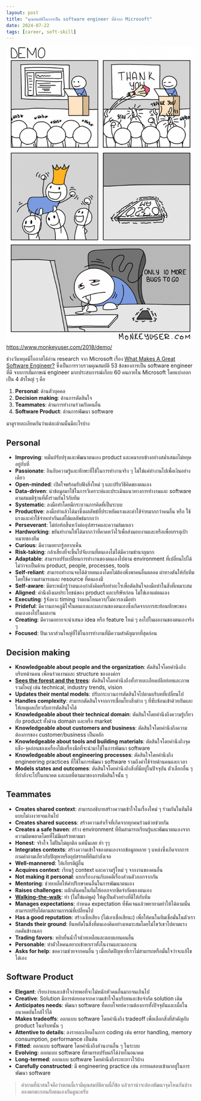 ```yaml
---
layout: post
title: "คุณสมบัติในการเป็น software engineer ที่ดีจาก Microsoft"
date: 2024-07-22
tags: [career, soft-skill]
---
```


![Demo](/assets/2024-07-22-demo.png)
<https://www.monkeyuser.com/2018/demo/>

ช่วงวันหยุดมีโอกาสได้อ่าน research จาก Microsoft เรื่อง [What Makes A Great Software Engineer?](https://www.microsoft.com/en-us/research/uploads/prod/2019/03/Paul-Li-MSR-Tech-Report.pdf) ซึ่งเป็นการรวบรวมคุณสมบัติ 53 ข้อของการเป็น software engineer ที่ดี จากการสัมภาษณ์ engineer มากประสบการณ์เกือบ 60 คนภายใน Microsoft โดยแบ่งออกเป็น 4 ด้่รใหญ่ ๆ คือ

1. **Personal**: ด้านตัวบุคคล
2. **Decision making**: ด้านการตัดสินใจ
3. **Teammates**: ด้านการทำงานร่วมกับคนอื่น
4. **Software Product**: ด้านการพัฒนา software

มาดูรายละเอียดกันว่าแต่ละด้านนั้นมีอะไรบ้าง

## Personal
- **Improving**: หมั่นปรับปรุงและพัฒนาตนเอง product และคนรอบข้างอย่างสม่ำเสมอไม่หยุดอยู่กับที่
- **Passionate**: อินกับความรู้และทักษะที่ใช้ในการทำงานจริง ๆ ไม่ใช่แค่ทำงานไปเพื่อเงินอย่างเดียว
- **Open-minded**: เปิดใจพร้อมรับฟังสิ่งใหม่ ๆ และปรับวิธีคิดของตนเอง
- **Data-driven**: นำข้อมูลมาใช้ในการวิเคราะห์และประเมินแนวทางการทำงานและ software ตามสมมติฐานที่ตั้งร่วมกันไว้กับทีม
- **Systematic**: ลงมือทำโดยมีกระบวนการคิดที่เป็นระบบ 
- **Productive**: ลงมือทำแล้วได้มาซึ่งผลลัพธ์ที่ประหยัดแรงและค่าใช้จ่ายมากกว่าคนอื่น หรือ ใช้แรงและค่าใช้จ่ายเท่ากันแต่ได้ผลลัพธ์มากกว่า
- **Perseverant**: ไม่ย่อท้อสิ้นหวังต่ออุปสรรคและความล้มเหลว
- **Hardworking**: ขยันทำงานให้ได้มากกว่าที่คาดหวังไว้เพื่อส่งมอบงานและหรือเพื่อบรรลุเป้าหมายของทีม
- **Curious**: มีความอยากรู้อยากเห็น
- **Risk-taking**: กล้าเสี่ยงที่จะขึ้นไปจับงานที่ตนเองไม่ได้มีความชำนาญมาก
- **Adaptable**: สามารถปรับเปลี่ยนการทำงานของตนเองไปตาม environment ที่เปลี่ยนไปได้ ไม่ว่าจะเป็นด้าน product, people, processes, tools
- **Self-reliant**: สามารถทำงานจบได้ด้วยตนเองโดยไม่ต้องพึ่งพาคนอื่นตลอด ผ่าทางตันให้กับทีมโดยใช้ความสามารถและ resource ที่ตนเองมี
- **Self-aware**: มีตระหนักรู้ว่าตนเองกำลังคิดหรือทำอะไรเพื่อตัดสินใจลงมือทำในสิ่งที่เหมาะสม
- **Aligned**: คำนึงถึงผลประโยชน์ของ product และบริษัทก่อน ไม่ใช่เอาแต่ตนเอง
- **Executing**: รู้จังหวะ timing ว่าตอนไหนควร/ไม่ควรลงมือทำ
- **Prideful**: มีความภาคภูมิใจในตนเองและผลงานของตนเองซึ่งเกิดจากการสะท้อนทักษะของตนเองลงไปในผลงาน
- **Creating**: มีความอยากจะนำเสนอ idea หรือ feature ใหม่ ๆ ลงไปในผลงานของตนเองจริง ๆ
- **Focused**: ปันเวลาส่วนใหญ่ที่ใช้ในการทำงานที่มีความสำคัญมากที่สุดก่อน

## Decision making
- **Knowledgeable about people and the organization**: ตัดสินใจโดยคำนึงถึงบริบทด้านคน เพื่อนร่วมงานและ structure ขององค์กร
- **[Sees the forest and the trees](https://en.wiktionary.org/wiki/see_the_forest_for_the_trees)**: ตัดสินใจโดยคำนึงถึงทั้งรายละเอียดปลีกย่อยและภาพรวมใหญ่ เช่น technical, industry trends, vision
- **Updates their mental models**: ปรับกระบวนการตัดสินใจไปตามบริบทที่เปลี่ยนไป
- **Handles complexity**: สามารถตัดสินใจจากการเชื่อมโยงสิ่งต่าง ๆ ที่ซับซ้อนเข้าด้วยกันและให้เหตุผลเกี่ยวกับการตัดสินใจได้
- **Knowledgeable about their technical domain**: ตัดสินใจโดยคำนึงถึงความรู้เกี่ยวกับ product ทั้งด้าน domain และหรือ market
- **Knowledgeable about customers and business**: ตัดสินใจโดยคำนึงถึงความต้องการของ customer/business เป็นหลัก
- **Knowledgeable about tools and building materials**: ตัดสินใจโดยคำนึงถึงจุดแข็ง-จุดอ่อนของเครื่องไม้เครื่องมือที่จะนำมาใช้ในการพัฒนา software
- **Knowledgeable about engineering processes**: ตัดสินใจโดยคำนึงถึง engineering practices ที่ใช้ในการพัฒนา software รวมถึงค่าใช้จ่ายด้านคนและเวลา
- **Models states and outcomes**: ตัดสินใจโดยคำนึงถึงสิ่งที่มีอยู่ในปัจจุบัน ตัวเลือกอื่น ๆ ที่กำลังจะไปในอนาคต และผลที่ตามมาของการตัดสินใจนั้น ๆ

## Teammates
- **Creates shared context**: สามารถอธิบายสร้างความเข้าใจในเรื่องใหม่ ๆ ร่วมกันในทีมได้แบบไม่งงงวยจนเกินไป
- **Creates shared success**: สร้างความสำเร็จที่เกิดจากทุกคนร่วมด้วยช่วยกัน
- **Creates a safe haven**: สร้าง environment ที่ทีมสามารถเรียนรู้และพัฒนาตนเองจากความผิดพลาดโดยที่ไม่มีผลร้ายตามมา
- **Honest**: จริงใจ ไม่ปั่นไม่ตุกติก แค่นั้นเลย ฮ่า ๆๆ
- **Integrates contexts**: สร้างความเข้าใจของตนเองจากข้อมูลหลาย ๆ แหล่งซึ่งเกิดจากการถามคำถามเกี่ยวกับปัญหาหรืออุปสรรคที่ทีมกำลังเจอ
- **Well-mannered**: ให้เกียรติผู้อื่น
- **Acquires context**: เรียนรู้ context และความรู้ใหม่ ๆ จากงานของคนอื่น
- **Not making it personal**: แยกเรื่องงานกับอคติเรื่องส่วนตัวออกจากกัน
- **Mentoring**: ช่วยเหลือให้คำปรึกษาคนอื่นในการพัฒนาตนเอง
- **Raises challenges**: ผลักดันคนในทีมให้ออกจากขีดจำกัดของตนเอง
- **[Walking-the-walk](https://dictionary.cambridge.org/dictionary/english/walk-the-walk)**: ทำ (ไม่ใช่แค่พูด) ให้ดูเป็นตัวอย่างที่ดีให้กับทีม
- **Manages expectations**: กำหนด expectation ที่ชัดเจนแล้วพยายามทำให้ได้ตามนั้น สามารถปรับได้ตามสถานการณ์ที่เปลี่ยนไป 
- **Has a good reputation**: สร้างเชื่อเสียง (ไม่เอาเชื่อเสียนะ) เพื่อให้คนในทีมเชื่อมั่นในตัวเรา
- **Stands their ground**: ยืนหยัดในสิ่งที่ตนเองคิดอย่างเหมาะสมโดยไม่ไขว้เขวไปตามแรงกดดันข้างนอก
- **Trading favors**: หยิบยื่นน้ำใจช่วยเหลือและตอบแทนคนอื่น
- **Personable**: ทำตัวใหคนอยากเข้าหาเราทั้งในงานและนอกงาน
- **Asks for help**: ขอความช่วยจากคนอื่น ๆ เมื่อเกิดปัญหาที่เราไม่สามารถหรือมั่นใจว่าจะแก้ไขได้เอง

## Software Product
- **Elegant**: เรียบง่ายและเข้าใจง่ายพอที่จะไม่หนักหัวคนอื่นมากจนเกินไป
- **Creative**: Solution มีการต่อยอดจากความเข้าใจในบริบทและข้อจำกัด solution เดิม
- **Anticipates needs**: พัฒนา software ที่ตอบโจทย์ความต้องการทั้งปัจจุบันและเผื่อในอนาคตอันใกล้ไว้ได้
- **Makes tradeoffs**: ออกแบบ software โดยคำนึงถึง tradeoff เพื่อเลือกสิ่งที่สำคัญกับ product ในบริบทนั้น ๆ
- **Attentive to details**: ลงรายละเอียดในการ coding เช่น error handling, memory consumption, performance เป็นต้น
- **Fitted**: ออกแบบ software โดยคำนึงถึงส่วนงานอื่น ๆ ในระบบ
- **Evolving**: ออกแบบ software ที่สามารถปรับแก้ได้ง่ายในอนาคต
- **Long-termed**: ออกแบบ software โดยคำนึงถึงระยะยาวไว้บ้าง
- **Carefully constructed**: มี engineering practice เช่น การทดสอบเข้ามาอยู่ในการพัฒนา software

> คำถามที่น่าสนใจคือว่าตอนนี้เรามีคุณสมบัติตามนี้กี่ข้อ แล้วเราน่าจะต้องพัฒนาจุดไหนกันบ้าง ลองตกตะกอนกับตนเองกันดูนะครับ